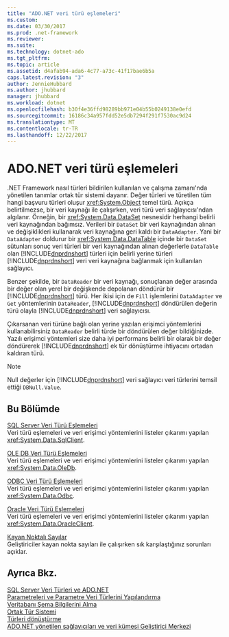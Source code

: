 ```yaml
---
title: "ADO.NET veri türü eşlemeleri"
ms.custom: 
ms.date: 03/30/2017
ms.prod: .net-framework
ms.reviewer: 
ms.suite: 
ms.technology: dotnet-ado
ms.tgt_pltfrm: 
ms.topic: article
ms.assetid: d4afab94-ada6-4c77-a73c-41f17bae6b5a
caps.latest.revision: "3"
author: JennieHubbard
ms.author: jhubbard
manager: jhubbard
ms.workload: dotnet
ms.openlocfilehash: b30f4e36ffd98289bb971e04b55b0249138e0efd
ms.sourcegitcommit: 16186c34a957fdd52e5db7294f291f7530ac9d24
ms.translationtype: MT
ms.contentlocale: tr-TR
ms.lasthandoff: 12/22/2017
---
```

# <a name="data-type-mappings-in-adonet"></a>ADO.NET veri türü eşlemeleri
.NET Framework nasıl türleri bildirilen kullanılan ve çalışma zamanı'nda yönetilen tanımlar ortak tür sistemi dayanır. Değer türleri ve türetilen tüm hangi başvuru türleri oluşur <xref:System.Object> temel türü. Açıkça belirtilmezse, bir veri kaynağı ile çalışırken, veri türü veri sağlayıcısı'ndan algılanır. Örneğin, bir <xref:System.Data.DataSet> nesnesidir herhangi belirli veri kaynağından bağımsız. Verileri bir `DataSet` bir veri kaynağından alınan ve değişiklikleri kullanarak veri kaynağına geri kaldı bir `DataAdapter`. Yani bir `DataAdapter` doldurur bir <xref:System.Data.DataTable> içinde bir `DataSet` sütunları sonuç veri türleri bir veri kaynağından alınan değerlerle `DataTable` olan [!INCLUDE[dnprdnshort](../../../../includes/dnprdnshort-md.md)] türleri için belirli yerine türleri [!INCLUDE[dnprdnshort](../../../../includes/dnprdnshort-md.md)] veri veri kaynağına bağlanmak için kullanılan sağlayıcı.  
  
 Benzer şekilde, bir `DataReader` bir veri kaynağı, sonuçlanan değer arasında bir değer olan yerel bir değişkende depolanan döndürür bir [!INCLUDE[dnprdnshort](../../../../includes/dnprdnshort-md.md)] türü. Her ikisi için de `Fill` işlemlerini `DataAdapter` ve `Get` yöntemlerinin `DataReader`, [!INCLUDE[dnprdnshort](../../../../includes/dnprdnshort-md.md)] döndürülen değerin türü olayla [!INCLUDE[dnprdnshort](../../../../includes/dnprdnshort-md.md)] veri sağlayıcısı.  
  
 Çıkarsanan veri türüne bağlı olan yerine yazılan erişimci yöntemlerini kullanabilirsiniz `DataReader` belirli türde bir döndürülen değer bildiğinizde. Yazılı erişimci yöntemleri size daha iyi performans belirli bir olarak bir değer döndürerek [!INCLUDE[dnprdnshort](../../../../includes/dnprdnshort-md.md)] ek tür dönüştürme ihtiyacını ortadan kaldıran türü.  
  
> [!NOTE]
>  Null değerler için [!INCLUDE[dnprdnshort](../../../../includes/dnprdnshort-md.md)] veri sağlayıcı veri türlerini temsil ettiği `DBNull.Value`.  
  
## <a name="in-this-section"></a>Bu Bölümde  
 [SQL Server Veri Türü Eşlemeleri](../../../../docs/framework/data/adonet/sql-server-data-type-mappings.md)  
 Veri türü eşlemeleri ve veri erişimci yöntemlerini listeler çıkarımı yapılan <xref:System.Data.SqlClient>.  
  
 [OLE DB Veri Türü Eşlemeleri](../../../../docs/framework/data/adonet/ole-db-data-type-mappings.md)  
 Veri türü eşlemeleri ve veri erişimci yöntemlerini listeler çıkarımı yapılan <xref:System.Data.OleDb>.  
  
 [ODBC Veri Türü Eşlemeleri](../../../../docs/framework/data/adonet/odbc-data-type-mappings.md)  
 Veri türü eşlemeleri ve veri erişimci yöntemlerini listeler çıkarımı yapılan <xref:System.Data.Odbc>.  
  
 [Oracle Veri Türü Eşlemeleri](../../../../docs/framework/data/adonet/oracle-data-type-mappings.md)  
 Veri türü eşlemeleri ve veri erişimci yöntemlerini listeler çıkarımı yapılan <xref:System.Data.OracleClient>.  
  
 [Kayan Noktalı Sayılar](../../../../docs/framework/data/adonet/floating-point-numbers.md)  
 Geliştiriciler kayan nokta sayıları ile çalışırken sık karşılaştığınız sorunları açıklar.  
  
## <a name="see-also"></a>Ayrıca Bkz.  
 [SQL Server Veri Türleri ve ADO.NET](../../../../docs/framework/data/adonet/sql/sql-server-data-types.md)  
 [Parametreleri ve Parametre Veri Türlerini Yapılandırma](../../../../docs/framework/data/adonet/configuring-parameters-and-parameter-data-types.md)  
 [Veritabanı Şema Bilgilerini Alma](../../../../docs/framework/data/adonet/retrieving-database-schema-information.md)  
 [Ortak Tür Sistemi](../../../../docs/standard/base-types/common-type-system.md)  
 [Türleri dönüştürme](http://msdn.microsoft.com/en-us/6038316e-bdaf-4f55-8006-407f591ce156)  
 [ADO.NET yönetilen sağlayıcıları ve veri kümesi Geliştirici Merkezi](http://go.microsoft.com/fwlink/?LinkId=217917)
